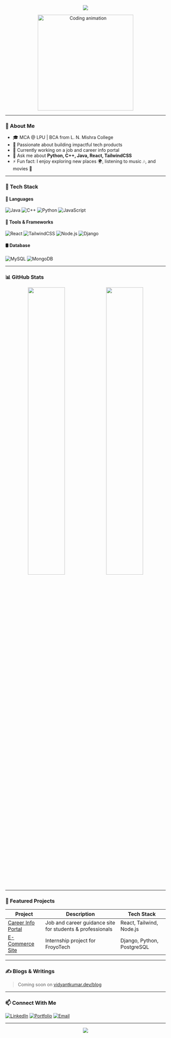 <!-- Banner Animation -->
<p align="center">
  <img src="https://readme-typing-svg.demolab.com/?lines=Hi+I'm+Vidyant+Kumar!;Full-Stack+Developer;Tech+Enthusiast+|+Coder+|+Learner&center=true&width=440&height=45&color=4F46E5&vCenter=true&pause=1000&size=22" />
</p>

<p align="center">
  <img src="https://media.giphy.com/media/qgQUggAC3Pfv687qPC/giphy.gif" width="300" alt="Coding animation" />
</p>

---

### 👋 About Me
- 🎓 MCA @ LPU | BCA from L. N. Mishra College  
- 🧠 Passionate about building impactful tech products  
- 🔭 Currently working on a job and career info portal  
- 💬 Ask me about **Python, C++, Java, React, TailwindCSS**  
- ⚡ Fun fact: I enjoy exploring new places 🌍, listening to music 🎶, and movies 🎥

---

### 💼 Tech Stack

#### 🚀 Languages
![Java](https://img.shields.io/badge/Java-ED8B00?style=for-the-badge&logo=java&logoColor=white)
![C++](https://img.shields.io/badge/C++-00599C?style=for-the-badge&logo=cplusplus&logoColor=white)
![Python](https://img.shields.io/badge/Python-FFD43B?style=for-the-badge&logo=python&logoColor=blue)
![JavaScript](https://img.shields.io/badge/JavaScript-F7DF1E?style=for-the-badge&logo=javascript&logoColor=black)

#### 🧰 Tools & Frameworks
![React](https://img.shields.io/badge/React-20232A?style=for-the-badge&logo=react&logoColor=61DAFB)
![TailwindCSS](https://img.shields.io/badge/TailwindCSS-0EA5E9?style=for-the-badge&logo=tailwindcss&logoColor=white)
![Node.js](https://img.shields.io/badge/Node.js-339933?style=for-the-badge&logo=nodedotjs&logoColor=white)
![Django](https://img.shields.io/badge/Django-092E20?style=for-the-badge&logo=django&logoColor=white)

#### 🛢️ Database
![MySQL](https://img.shields.io/badge/MySQL-4479A1?style=for-the-badge&logo=mysql&logoColor=white)
![MongoDB](https://img.shields.io/badge/MongoDB-4EA94B?style=for-the-badge&logo=mongodb&logoColor=white)

---

### 📊 GitHub Stats

<p align="center">
  <img src="https://github-readme-stats.vercel.app/api?username=vidyantkumar&show_icons=true&theme=radical" width="48%" />
  <img src="https://streak-stats.demolab.com/?user=vidyantkumar&theme=radical&hide_border=false" width="48%" />
</p>

---

### 📌 Featured Projects
| Project | Description | Tech Stack |
|--------|-------------|------------|
| [Career Info Portal](#) | Job and career guidance site for students & professionals | React, Tailwind, Node.js |
| [E-Commerce Site](#) | Internship project for FroyoTech | Django, Python, PostgreSQL |

---

### ✍️ Blogs & Writings
> Coming soon on [vidyantkumar.dev/blog](#)

---

### 📫 Connect With Me
[![LinkedIn](https://img.shields.io/badge/LinkedIn-blue?style=for-the-badge&logo=linkedin&logoColor=white)](https://linkedin.com/in/vidyantkumar)
[![Portfolio](https://img.shields.io/badge/Portfolio-000?style=for-the-badge&logo=firefox&logoColor=white)](https://yourportfolio.com)
[![Email](https://img.shields.io/badge/Gmail-D14836?style=for-the-badge&logo=gmail&logoColor=white)](mailto:your-email@gmail.com)

---

<p align="center">
  <img src="https://quotes-github-readme.vercel.app/api?type=horizontal&theme=tokyonight" />
</p>
